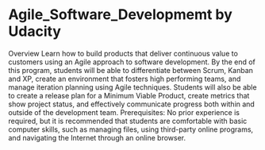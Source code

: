 # Agile_Software_Developmemt by Udacity


Overview
Learn how to build products that deliver continuous value to customers using an Agile approach to
software development. By the end of this program, students will be able to differentiate between
Scrum, Kanban and XP, create an environment that fosters high performing teams, and manage iteration
planning using Agile techniques. Students will also be able to create a release plan for a Minimum Viable
Product, create metrics that show project status, and effectively communicate progress both within and
outside of the development team.
Prerequisites: No prior experience is required, but it is recommended that students are comfortable
with basic computer skills, such as managing files, using third-party online programs, and navigating the
Internet through an online browser.
